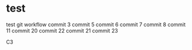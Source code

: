 # test
test git workflow
commit 3
commit 5
commit 6
commit 7
commit 8
commit 11
commit 20
commit 22
commit 21
commit 23

C3
